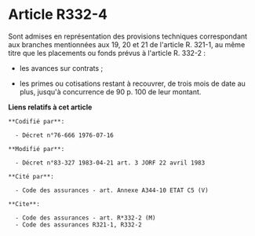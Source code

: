 # Article R332-4

Sont admises en représentation des provisions techniques correspondant aux branches mentionnées aux 19, 20 et 21 de l'article
R. 321-1, au même titre que les placements ou fonds prévus à l'article R. 332-2 :

- les avances sur contrats ;

- les primes ou cotisations restant à recouvrer, de trois mois de date au plus, jusqu'à concurrence de 90 p. 100 de leur
montant.

**Liens relatifs à cet article**

	**Codifié par**:

	  - Décret n°76-666 1976-07-16

	**Modifié par**:

	  - Décret n°83-327 1983-04-21 art. 3 JORF 22 avril 1983

	**Cité par**:

	  - Code des assurances - art. Annexe A344-10 ETAT C5 (V)

	**Cite**:

	  - Code des assurances - art. R*332-2 (M)
	  - Code des assurances R321-1, R332-2
